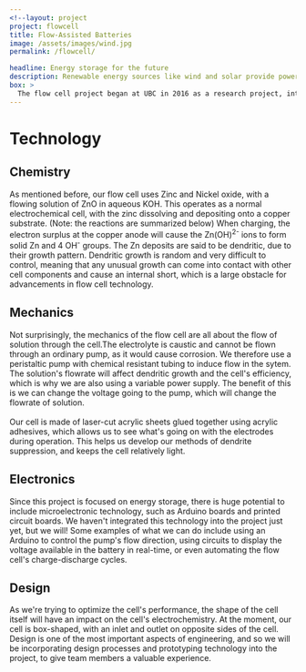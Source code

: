 ```yaml
---
<!--layout: project
project: flowcell
title: Flow-Assisted Batteries
image: /assets/images/wind.jpg
permalink: /flowcell/

headline: Energy storage for the future
description: Renewable energy sources like wind and solar provide power output that depends largely on environmental conditions. Efficient, affordable energy storage systems are essential for the viability of renewable energy. Join us as we work on an ambitious, multi-disciplinary project in the design and construction of a sustainable microgrid system on campus using rechargeable redox flow batteries.
box: >
  The flow cell project began at UBC in 2016 as a research project, intended to research the viability of using a flow-assisted Zinc - Nickel oxide battery as a means of energy storage. Essentially, the flow cell is a rechargeable battery, with some different properties that make it an interesting research topic.Conventional rechargeable batteries use stationary (i.e. non-flowing) solutions, with environmentally harmful materials, such as those in lead-acid or lithium-ion batteries. These batteries are used for a certain number of charge-discharge cycles with a certain efficiency. When applying a flowing electrolytic solution to a normal battery, the energy efficiency of it is greatly increased, due to the electrodes' increased exposure to the ions in solution. This is the main benefit of using flow cells instead of conventional rechargeable batteries. In addition, the materials used in making conventional batteries are normally quite toxic or environmentally harmful. Our flow cell uses Zinc and Nickel oxide with KOH and ZnO solutions, which are all non-toxic, giving us another reason to look into the viability of these cells. Our goal in this project is to vary the parameters of the cell, such as cell geometry and electrolyte flow, in order to optimize cell performance. We will also be researching how to tackle the issue of dendritic growth (see "Technology" section below for details). Eventually, we would like to build a microgrid of flow batteries on campus.
---
```


# Technology

## Chemistry
As mentioned before, our flow cell uses Zinc and Nickel oxide, with a flowing solution of ZnO in aqueous KOH. This operates as a normal electrochemical cell, with the zinc dissolving and depositing onto a copper substrate. (Note: the reactions are summarized below) When charging, the electron surplus at the copper anode will cause the Zn(OH)<sup>2-</sup> ions to form solid Zn and 4 OH<sup>-</sup> groups. The Zn deposits are said to be dendritic, due to their growth pattern. Dendritic growth is random and very difficult to control, meaning that any unusual growth can come into contact with other cell components and cause an internal short, which is a large obstacle for advancements in flow cell technology.

## Mechanics
Not surprisingly, the mechanics of the flow cell are all about the flow of solution through the cell.The electrolyte is caustic and cannot be flown through an ordinary pump, as it would cause corrosion. We therefore use a peristaltic pump with chemical resistant tubing to induce flow in the sytem. The solution's flowrate will affect dendritic growth and the cell's efficiency, which is why we are also using a variable power supply. The benefit of this is we can change the voltage going to the pump, which will change the flowrate of solution. <br><br>Our cell is made of laser-cut acrylic sheets glued together using acrylic adhesives, which allows us to see what's going on with the electrodes during operation. This helps us develop our methods of dendrite suppression, and keeps the cell relatively light.

## Electronics
Since this project is focused on energy storage, there is huge potential to include microelectronic technology, such as Arduino boards and printed circuit boards. We haven't integrated this technology into the project just yet, but we will! Some examples of what we can do include using an Arduino to control the pump's flow direction, using circuits to display the voltage available in the battery in real-time, or even automating the flow cell's charge-discharge cycles.

## Design
As we're trying to optimize the cell's performance, the shape of the cell itself will have an impact on the cell's electrochemistry. At the moment, our cell is box-shaped, with an inlet and outlet on opposite sides of the cell. Design is one of the most important aspects of engineering, and so we will be incorporating design processes and prototyping technology into the project, to give team members a valuable experience.
